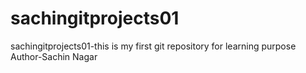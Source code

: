 # sachingitprojects01
sachingitprojects01-this is my first git repository for learning purpose
<br>
Author-Sachin Nagar
